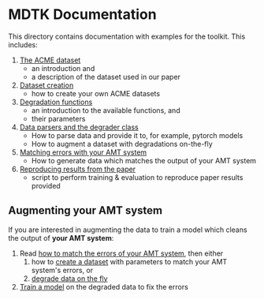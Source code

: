 # MDTK Documentation

This directory contains documentation with examples for the toolkit. This includes:


1. [The ACME dataset](./01_the_ACME_dataset.ipynb)
    * an introduction and
    * a description of the dataset used in our paper
2. [Dataset creation](./02_dataset_creation.ipynb)
    * how to create your own ACME datasets
3. [Degradation functions](./03_degradation_functions.ipynb)
    * an introduction to the available functions, and
    * their parameters
4. [Data parsers and the degrader class](./04_data_parsers_and_degrader.ipynb)
    * How to parse data and provide it to, for example, pytorch models
    * How to augment a dataset with degradations on-the-fly
5. [Matching errors with your AMT system](./05_AMT_error_matching.ipynb)
    * How to generate data which matches the output of your AMT system
6. [Reproducing results from the paper](./06_training_and_evalutation.ipynb)
    * script to perform training & evaluation to reproduce paper results provided

## Augmenting your AMT system
If you are interested in augmenting the data to train a model which cleans the output
of **your AMT system**:

1. Read [how to match the errors of your AMT system](./05_AMT_error_matching.ipynb), then
    either
    1. how to [create a dataset](./01_dataset_creation.ipynb) with parameters to match
        your AMT system's errors, or
    2. [degrade data on the fly](./04_data_provider_and_degrader.ipynb)
2. [Train a model](./06_training_and_evalutation.ipynb) on the degraded data to fix the errors
